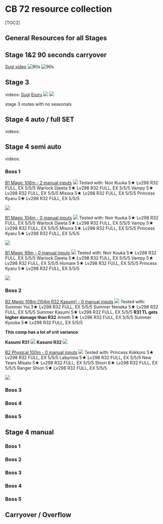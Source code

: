 # CB 72 resource collection


 [TOC2] 
## General Resources for all Stages


## Stage 1&2 90 seconds carryover
[Sugi video](https://www.youtube.com/watch?v=jk81AR0833A&t=10s)
![90s](https://pbs.twimg.com/media/GGc-BPWbkAAhRn3?format=jpg)
![90s](https://pbs.twimg.com/media/GGXl9yIbwAA0r0C?format=png&name=900x900)

## Stage 3
videos:
[Sugi](https://www.youtube.com/watch?v=SUPcah1k8oE)
[Eruru](https://www.youtube.com/watch?v=ugXcRXKbeK0)
![](https://pbs.twimg.com/media/GGXyWJ7akAAjh4n?format=jpg&name=medium)
![](https://pomf2.lain.la/f/kslzdm9q.png)

stage 3 routes with no seasonals


## Stage 4 auto / full SET
videos:


## Stage 4 semi auto
videos:


### Boss 1

[B1 Magic 106m - 2 manual inputs](https://www.youtube.com/watch?v=HXujSK_Oxqc) 
![](https://pomf2.lain.la/f/jhwhsrj.png)
Tested with: 
Noir Kuuka 5★ Lv298 R32 FULL, EX 5/5/5
Warlock Djeeta 5★ Lv298 R32 FULL, EX 5/5/5
Vampy 5★ Lv298 R32 FULL, EX 5/5/5
Misora 5★ Lv298 R32 FULL, EX 5/5/5
Princess Kyaru 5★ Lv298 R32 FULL, EX 5/5/5

![](https://pomf2.lain.la/f/wosjpcvx.png)

[B1 Magic 104m - 0 manual inputs](https://www.youtube.com/watch?v=_GMH71Zp1PM) 
![](https://pomf2.lain.la/f/q0tf6k.png)
Tested with: 
Noir Kuuka 5★ Lv298 R32 FULL, EX 5/5/5
Warlock Djeeta 5★ Lv298 R32 FULL, EX 5/5/5
Vampy 5★ Lv298 R32 FULL, EX 5/5/5
Misora 5★ Lv298 R32 FULL, EX 5/5/5
Princess Kyaru 5★ Lv298 R32 FULL, EX 5/5/5

![](https://pomf2.lain.la/f/gsn7re47.png)

[B1 Magic 99m - 0 manual inputs](https://www.youtube.com/watch?v=pcmLoMA_NQ4) 
![](https://pomf2.lain.la/f/dt9qkufp.png)
Tested with: 
Noir Kuuka 5★ Lv298 R32 FULL, EX 5/5/5
Warlock Djeeta 5★ Lv298 R32 FULL, EX 5/5/5
Vampy 5★ Lv298 R32 FULL, EX 5/5/5
Homare 5★ Lv298 R32 FULL, EX 5/5/5
Princess Kyaru 5★ Lv298 R32 FULL, EX 5/5/5

![](https://pomf2.lain.la/f/18zyr2d.png)

### Boss 2

[B2 Magic 108m [104m R32 Kasumi] - 0 manual inputs](https://www.youtube.com/watch?v=u_OA1bJH2uY) 
![](https://pomf2.lain.la/f/em11vqdg.png)
Tested with: 
Summer Yui 3★ Lv298 R32 FULL, EX 5/5/5
Summer Neneka 5★ Lv298 R32 FULL, EX 5/5/5
Summer Kasumi 5★ Lv298 R32 FULL, EX 5/5/5 **R31 TL gets higher damage than R32**
Ameth 5★ Lv298 R32 FULL, EX 5/5/5
Summer Kyouka 5★ Lv298 R32 FULL, EX 5/5/5

**This comp has a lot of crit variance**

**Kasumi R31**
![](https://pomf2.lain.la/f/hx3udrx.png)
**Kasumi R32**
![](https://pomf2.lain.la/f/ur9sw42v.png)

[B2 Physical 100m - 0 manual inputs](https://www.youtube.com/watch?v=OkPO7ehgsu8) 
![](https://pomf2.lain.la/f/rokc87u.png)
Tested with: 
Princess Kokkoro 5★ Lv298 R32 FULL, EX 5/5/5
Labyrista 5★ Lv298 R32 FULL, EX 5/5/5
New Years Misato 5★ Lv298 R32 FULL, EX 5/5/5
Shiori 6★ Lv298 R32 FULL, EX 5/5/5
Ranger Shiori 5★ Lv298 R32 FULL, EX 5/5/5

![](https://pomf2.lain.la/f/9q7ji28q.png)

### Boss 3



### Boss 4


### Boss 5


## Stage 4 manual
### Boss 1

### Boss 2


### Boss 3


### Boss 4


### Boss 5


## Carryover / Overflow